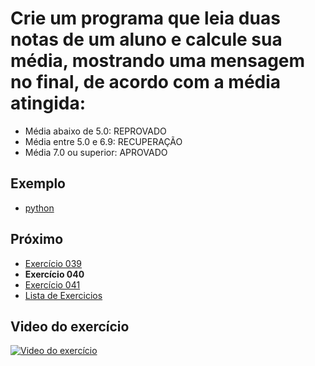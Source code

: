 # Crie um programa que leia duas notas de um aluno e calcule sua média, mostrando uma mensagem no final, de acordo com a média atingida:
- Média abaixo de 5.0: REPROVADO
- Média entre 5.0 e 6.9: RECUPERAÇÃO
- Média 7.0 ou superior: APROVADO

## Exemplo

- [python](python)

## Próximo

- [Exercício 039](../039)
- **Exercício 040**
- [Exercício 041](../041)
- [Lista de Exercicios](../)

## Video do exercício

[![Video do exercício](https://img.youtube.com/vi/QuWDyUeoaJs/maxresdefault.jpg)](https://youtu.be/QuWDyUeoaJs)